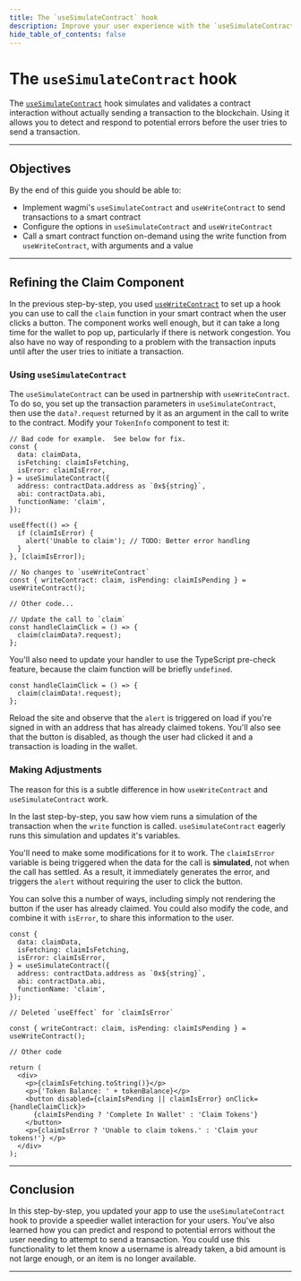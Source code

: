 ```yaml
---
title: The `useSimulateContract` hook
description: Improve your user experience with the `useSimulateContract` hook.
hide_table_of_contents: false
---
```


# The `useSimulateContract` hook
The [`useSimulateContract`] hook simulates and validates a contract interaction without actually sending a transaction to the blockchain. Using it allows you to detect and respond to potential errors before the user tries to send a transaction.

---

## Objectives

By the end of this guide you should be able to:

- Implement wagmi's `useSimulateContract` and `useWriteContract` to send transactions to a smart contract
- Configure the options in `useSimulateContract` and `useWriteContract`
- Call a smart contract function on-demand using the write function from `useWriteContract`, with arguments and a value

---

## Refining the Claim Component

In the previous step-by-step, you used [`useWriteContract`] to set up a hook you can use to call the `claim` function in your smart contract when the user clicks a button. The component works well enough, but it can take a long time for the wallet to pop up, particularly if there is network congestion. You also have no way of responding to a problem with the transaction inputs until after the user tries to initiate a transaction.

### Using `useSimulateContract`

The `useSimulateContract` can be used in partnership with `useWriteContract`. To do so, you set up the transaction parameters in `useSimulateContract`, then use the `data?.request` returned by it as an argument in the call to write to the contract. Modify your `TokenInfo` component to test it:

```tsx
// Bad code for example.  See below for fix.
const {
  data: claimData,
  isFetching: claimIsFetching,
  isError: claimIsError,
} = useSimulateContract({
  address: contractData.address as `0x${string}`,
  abi: contractData.abi,
  functionName: 'claim',
});

useEffect(() => {
  if (claimIsError) {
    alert('Unable to claim'); // TODO: Better error handling
  }
}, [claimIsError]);

// No changes to `useWriteContract`
const { writeContract: claim, isPending: claimIsPending } = useWriteContract();

// Other code...

// Update the call to `claim`
const handleClaimClick = () => {
  claim(claimData?.request);
};
```

You'll also need to update your handler to use the TypeScript pre-check feature, because the claim function will be briefly `undefined`.

```tsx
const handleClaimClick = () => {
  claim(claimData!.request);
};
```

Reload the site and observe that the `alert` is triggered on load if you're signed in with an address that has already claimed tokens. You'll also see that the button is disabled, as though the user had clicked it and a transaction is loading in the wallet.

### Making Adjustments

The reason for this is a subtle difference in how `useWriteContract` and `useSimulateContract` work.

In the last step-by-step, you saw how viem runs a simulation of the transaction when the `write` function is called. `useSimulateContract` eagerly runs this simulation and updates it's variables.

You'll need to make some modifications for it to work. The `claimIsError` variable is being triggered when the data for the call is **simulated**, not when the call has settled. As a result, it immediately generates the error, and triggers the `alert` without requiring the user to click the button.

You can solve this a number of ways, including simply not rendering the button if the user has already claimed. You could also modify the code, and combine it with `isError`, to share this information to the user.

```tsx
const {
  data: claimData,
  isFetching: claimIsFetching,
  isError: claimIsError,
} = useSimulateContract({
  address: contractData.address as `0x${string}`,
  abi: contractData.abi,
  functionName: 'claim',
});

// Deleted `useEffect` for `claimIsError`

const { writeContract: claim, isPending: claimIsPending } = useWriteContract();

// Other code

return (
  <div>
    <p>{claimIsFetching.toString()}</p>
    <p>{'Token Balance: ' + tokenBalance}</p>
    <button disabled={claimIsPending || claimIsError} onClick={handleClaimClick}>
      {claimIsPending ? 'Complete In Wallet' : 'Claim Tokens'}
    </button>
    <p>{claimIsError ? 'Unable to claim tokens.' : 'Claim your tokens!'} </p>
  </div>
);
```

---

## Conclusion

In this step-by-step, you updated your app to use the `useSimulateContract` hook to provide a speedier wallet interaction for your users. You've also learned how you can predict and respond to potential errors without the user needing to attempt to send a transaction. You could use this functionality to let them know a username is already taken, a bid amount is not large enough, or an item is no longer available.

---

[wagmi]: https://wagmi.sh/
[`useWriteContract`]: https://wagmi.sh/react/hooks/useWriteContract
[`useSimulateContract`]: https://wagmi.sh/react/hooks/useSimulateContract
